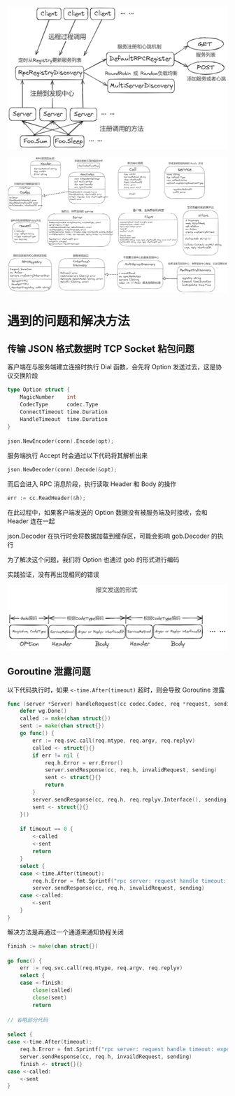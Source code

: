 <!--
 * @Author: bz2021
 * @Date: 2023-12-18 17:20:11
 * @Description:  
-->
<!-- ## 特性
- 协议交换，通过 HTTP CONNECT 实现代理服务
- 注册中心，
- 服务发现， -->

![流程](./docs/process.png)

![UML](./docs/uml.png)

# 遇到的问题和解决方法

## 传输 JSON 格式数据时 TCP Socket 粘包问题

客户端在与服务端建立连接时执行 Dial 函数，会先将 Option 发送过去，这是协议交换阶段

``` go
type Option struct {
	MagicNumber    int
	CodecType      codec.Type
	ConnectTimeout time.Duration
	HandleTimeout  time.Duration
}

json.NewEncoder(conn).Encode(opt);
```

服务端执行 Accept 时会通过以下代码将其解析出来
``` go
json.NewDecoder(conn).Decode(&opt);
```

而后会进入 RPC 消息阶段，执行读取 Header 和 Body 的操作
``` go
err := cc.ReadHeader(&h);
```

在此过程中，如果客户端发送的 Option 数据没有被服务端及时接收，会和 Header 连在一起

json.Decoder 在执行时会将数据加载到缓存区，可能会影响 gob.Decoder 的执行

为了解决这个问题，我们将 Option 也通过 gob 的形式进行编码

实践验证，没有再出现相同的错误

![报文](docs/encode.png)

## Goroutine 泄露问题

以下代码执行时，如果 `<-time.After(timeout)` 超时，则会导致 Goroutine 泄露

``` go
func (server *Server) handleRequest(cc codec.Codec, req *request, sending *sync.Mutex, wg *sync.WaitGroup, timeout time.Duration) {
	defer wg.Done()
	called := make(chan struct{})
	sent := make(chan struct{})
	go func() {
		err := req.svc.call(req.mtype, req.argv, req.replyv)
		called <- struct{}{}
		if err != nil {
			req.h.Error = err.Error()
			server.sendResponse(cc, req.h, invalidRequest, sending)
			sent <- struct{}{}
			return
		}
		server.sendResponse(cc, req.h, req.replyv.Interface(), sending)
		sent <- struct{}{}
	}()

	if timeout == 0 {
		<-called
		<-sent
		return
	}
	select {
	case <-time.After(timeout):
		req.h.Error = fmt.Sprintf("rpc server: request handle timeout: expect within %s", timeout)
		server.sendResponse(cc, req.h, invalidRequest, sending)
	case <-called:
		<-sent
	}
}
```

解决方法是再通过一个通道来通知协程关闭

``` Go
finish := make(chan struct{})

go func() {
	err := req.svc.call(req.mtype, req.argv, req.replyv)
	select {
	case <-finish:
		close(called)
		close(sent)
		return

// 省略部分代码

select {
case <-time.After(timeout):
	req.h.Error = fmt.Sprintf("rpc server: request handle timeout: expect within %s", timeout)
	server.sendResponse(cc, req.h, invaildRequest, sending)
	finish <- struct{}{}
case <-called:
	<-sent
}

```